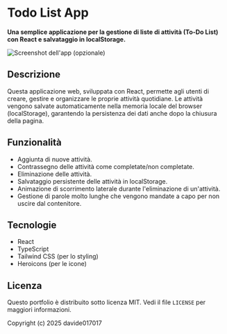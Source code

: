# Todo List App

**Una semplice applicazione per la gestione di liste di attività (To-Do List) con React e salvataggio in localStorage.**

![Screenshot dell'app (opzionale)](screenshot.png)

## Descrizione

Questa applicazione web, sviluppata con React, permette agli utenti di creare, gestire e organizzare le proprie attività quotidiane. Le attività vengono salvate automaticamente nella memoria locale del browser (localStorage), garantendo la persistenza dei dati anche dopo la chiusura della pagina.

## Funzionalità

*   Aggiunta di nuove attività.
*   Contrassegno delle attività come completate/non completate.
*   Eliminazione delle attività.
*   Salvataggio persistente delle attività in localStorage.
*   Animazione di scorrimento laterale durante l'eliminazione di un'attività.
*   Gestione di parole molto lunghe che vengono mandate a capo per non uscire dal contenitore.

## Tecnologie

*   React
*   TypeScript
*   Tailwind CSS (per lo styling)
*   Heroicons (per le icone)

## Licenza

Questo portfolio è distribuito sotto licenza MIT. Vedi il file `LICENSE` per maggiori informazioni.

Copyright (c) 2025 davide017017